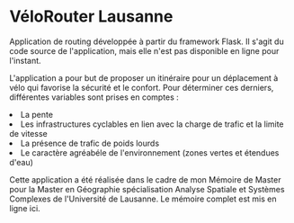 # VéloRouter Lausanne
Application de routing développée à partir du framework Flask. Il s'agit du code source de l'application, mais elle n'est pas disponible en ligne pour l'instant.

L'application a pour but de proposer un itinéraire pour un déplacement à vélo qui favorise la sécurité et le confort.
Pour déterminer ces derniers, différentes variables sont prises en comptes :
<li> La pente
<li> Les infrastructures cyclables en lien avec la charge de trafic et la limite de vitesse
<li> La présence de trafic de poids lourds
<li> Le caractère agréabéle de l'environnement (zones vertes et étendues d'eau)


Cette application a été réalisée dans le cadre de mon Mémoire de Master pour la Master en Géographie spécialisation Analyse Spatiale et Systèmes Complexes de l'Université de Lausanne. Le mémoire complet est mis en ligne ici.

